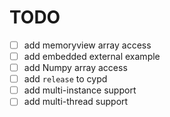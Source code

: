 # TODO


- [ ] add memoryview array access
- [ ] add embedded external example
- [ ] add Numpy array access
- [ ] add `release` to cypd
- [ ] add multi-instance support
- [ ] add multi-thread support
